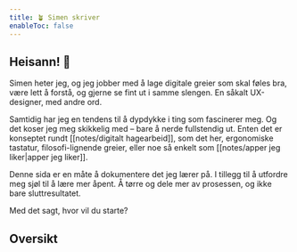 ```yaml
---
title: 🪴 Simen skriver
enableToc: false
---
```


## Heisann! 👋

Simen heter jeg, og jeg jobber med å lage digitale greier som skal føles bra, være lett å forstå, og gjerne se fint ut i samme slengen. En såkalt UX-designer, med andre ord.

Samtidig har jeg en tendens til å dypdykke i ting som fascinerer meg. Og det koser jeg meg skikkelig med – bare å nerde fullstendig ut. Enten det er konseptet rundt [[notes/digitalt hagearbeid]], som det her, ergonomiske tastatur, filosofi-lignende greier, eller noe så enkelt som [[notes/apper jeg liker|apper jeg liker]].

Denne sida er en måte å dokumentere det jeg lærer på. I tillegg til å utfordre meg sjøl til å lære mer åpent. Å tørre og dele mer av prosessen, og ikke bare sluttresultatet.

Med det sagt, hvor vil du starte?

## Oversikt

